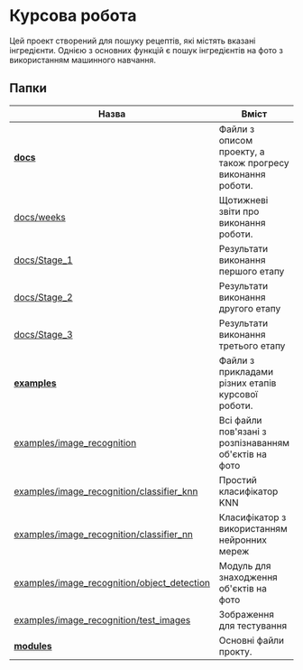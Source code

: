 Курсова робота
=====================
Цей проект створений для пошуку рецептів, які містять вказані інгредієнти.
Однією з основних функцій є пошук інгредієнтів на фото з використанням машинного навчання.

Папки
-------------
Назва  | Вміст
----------------|----------------------
[**docs**](https://github.com/tolik0/Coursework/tree/master/docs)|Файли з описом проекту, а також прогресу виконання роботи. 
  [docs/weeks](https://github.com/tolik0/Coursework/tree/master/docs/weeks)|Щотижневі звіти про виконання роботи.
  [docs/Stage_1](https://github.com/tolik0/Coursework/tree/master/docs/Stage_1)|Результати виконання першого етапу
  [docs/Stage_2](https://github.com/tolik0/Coursework/tree/master/docs/Stage_2)|Результати виконання другого етапу
  [docs/Stage_3](https://github.com/tolik0/Coursework/tree/master/docs/Stage_3)|Результати виконання третього етапу
[**examples**](https://github.com/tolik0/Coursework/tree/master/examples)|Файли з прикладами різних етапів курсової роботи.
  [examples/image_recognition](https://github.com/tolik0/Coursework/tree/master/examples/image_recognition)|Всі файли пов'язані з розпізнаванням об'єктів на фото
  [examples/image_recognition/classifier_knn](https://github.com/tolik0/Coursework/tree/master/examples/image_recognition/classifier_knn)|Простий класифікатор KNN
  [examples/image_recognition/classifier_nn](https://github.com/tolik0/Coursework/tree/master/examples/image_recognition/classifier_nn)|Класифікатор з використанням нейронних мереж
  [examples/image_recognition/object_detection](https://github.com/tolik0/Coursework/tree/master/examples/image_recognition/object_detection)|Модуль для знаходження об'єктів на фото
  [examples/image_recognition/test_images](https://github.com/tolik0/Coursework/tree/master/examples/image_recognition/test_images)|Зображення для тестування
[**modules**](https://github.com/tolik0/Coursework/tree/master/modules)|Основні файли прокту.

